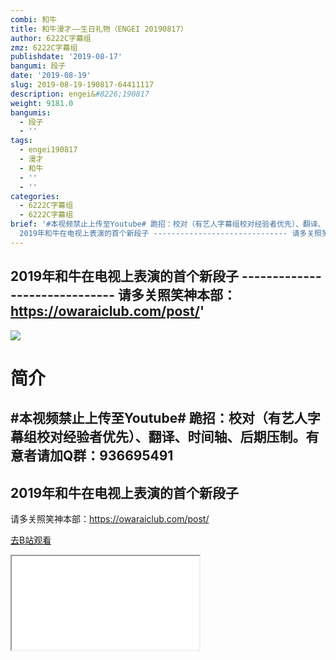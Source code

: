 ```yaml
---
combi: 和牛
title: 和牛漫才——生日礼物（ENGEI 20190817）
author: 6222C字幕组
zmz: 6222C字幕组
publishdate: '2019-08-17'
bangumi: 段子
date: '2019-08-19'
slug: 2019-08-19-190817-64411117
description: engei&#8226;190817
weight: 9181.0
bangumis:
  - 段子
  - ''
tags:
  - engei190817
  - 漫才
  - 和牛
  - ''
  - ''
categories:
  - 6222C字幕组
  - 6222C字幕组
brief: '#本视频禁止上传至Youtube# 跪招：校对（有艺人字幕组校对经验者优先）、翻译、时间轴、后期压制。有意者请加Q群：936695491 ----------------------------
  2019年和牛在电视上表演的首个新段子 ------------------------------ 请多关照笑神本部：https://owaraiclub.com/post/'
---
```

  2019年和牛在电视上表演的首个新段子 ------------------------------ 请多关照笑神本部：https://owaraiclub.com/post/'
---
![](https://raw.githubusercontent.com/tcgriffith/owaraisite/master/static/tmpimg/6b7cf54c0a78030ba45706e7b79bd897e5f70aef.jpg.480.jpg)
# 简介  
#本视频禁止上传至Youtube#
跪招：校对（有艺人字幕组校对经验者优先）、翻译、时间轴、后期压制。有意者请加Q群：936695491
----------------------------
2019年和牛在电视上表演的首个新段子
------------------------------
请多关照笑神本部：https://owaraiclub.com/post/  

[去B站观看](https://www.bilibili.com/video/av64411117/)
<div class ="resp-container"><iframe class="testiframe" src="//player.bilibili.com/player.html?aid=64411117"", scrolling="no", allowfullscreen="true" > </iframe></div> 
